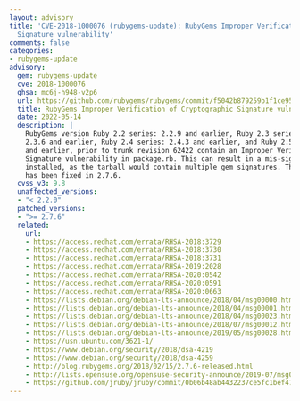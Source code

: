 ```yaml
---
layout: advisory
title: 'CVE-2018-1000076 (rubygems-update): RubyGems Improper Verification of Cryptographic
  Signature vulnerability'
comments: false
categories:
- rubygems-update
advisory:
  gem: rubygems-update
  cve: 2018-1000076
  ghsa: mc6j-h948-v2p6
  url: https://github.com/rubygems/rubygems/commit/f5042b879259b1f1ce95a0c5082622c646376693
  title: RubyGems Improper Verification of Cryptographic Signature vulnerability
  date: 2022-05-14
  description: |
    RubyGems version Ruby 2.2 series: 2.2.9 and earlier, Ruby 2.3 series:
    2.3.6 and earlier, Ruby 2.4 series: 2.4.3 and earlier, and Ruby 2.5 series: 2.5.0
    and earlier, prior to trunk revision 62422 contain an Improper Verification of Cryptographic
    Signature vulnerability in package.rb. This can result in a mis-signed gem being
    installed, as the tarball would contain multiple gem signatures. This vulnerability
    has been fixed in 2.7.6.
  cvss_v3: 9.8
  unaffected_versions:
  - "< 2.2.0"
  patched_versions:
  - ">= 2.7.6"
  related:
    url:
    - https://access.redhat.com/errata/RHSA-2018:3729
    - https://access.redhat.com/errata/RHSA-2018:3730
    - https://access.redhat.com/errata/RHSA-2018:3731
    - https://access.redhat.com/errata/RHSA-2019:2028
    - https://access.redhat.com/errata/RHSA-2020:0542
    - https://access.redhat.com/errata/RHSA-2020:0591
    - https://access.redhat.com/errata/RHSA-2020:0663
    - https://lists.debian.org/debian-lts-announce/2018/04/msg00000.html
    - https://lists.debian.org/debian-lts-announce/2018/04/msg00001.html
    - https://lists.debian.org/debian-lts-announce/2018/04/msg00023.html
    - https://lists.debian.org/debian-lts-announce/2018/07/msg00012.html
    - https://lists.debian.org/debian-lts-announce/2019/05/msg00028.html
    - https://usn.ubuntu.com/3621-1/
    - https://www.debian.org/security/2018/dsa-4219
    - https://www.debian.org/security/2018/dsa-4259
    - http://blog.rubygems.org/2018/02/15/2.7.6-released.html
    - http://lists.opensuse.org/opensuse-security-announce/2019-07/msg00036.html
    - https://github.com/jruby/jruby/commit/0b06b48ab4432237ce5fc1bef47f2c6bcf7843f7
---
```

